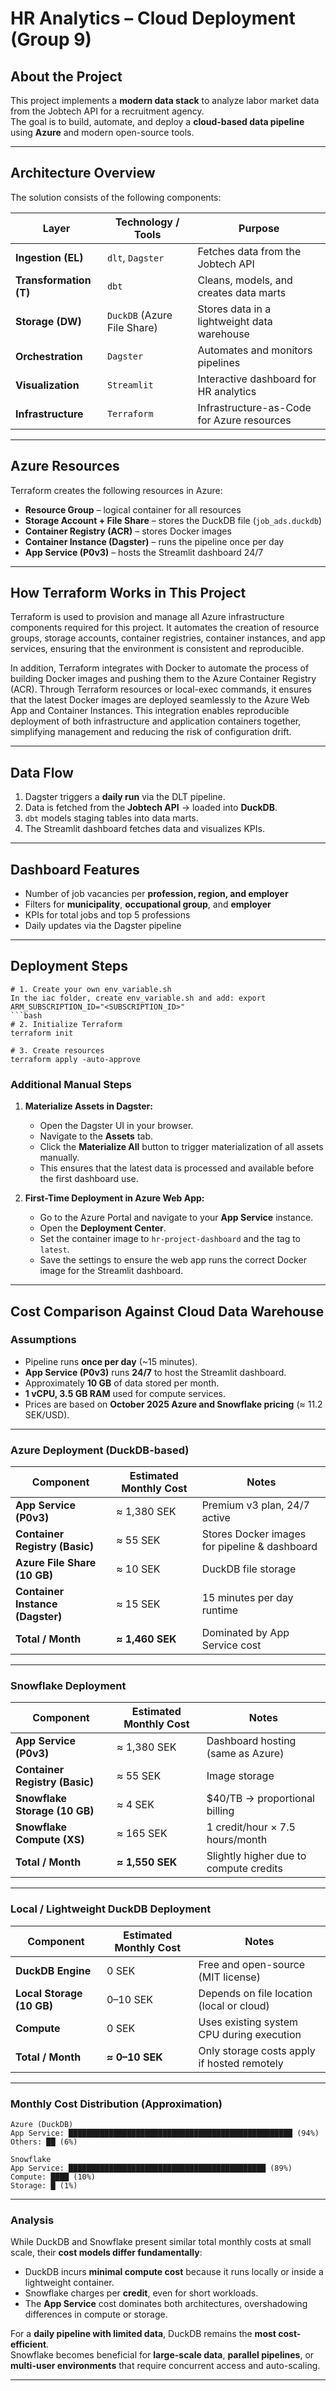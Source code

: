 # HR Analytics – Cloud Deployment (Group 9)

## About the Project
This project implements a **modern data stack** to analyze labor market data from the Jobtech API for a recruitment agency.  
The goal is to build, automate, and deploy a **cloud-based data pipeline** using **Azure** and modern open-source tools.

---

## Architecture Overview
The solution consists of the following components:

| Layer | Technology / Tools | Purpose |
|-------|-------------------|---------|
| **Ingestion (EL)** | `dlt`, `Dagster` | Fetches data from the Jobtech API |
| **Transformation (T)** | `dbt` | Cleans, models, and creates data marts |
| **Storage (DW)** | `DuckDB` (Azure File Share) | Stores data in a lightweight data warehouse |
| **Orchestration** | `Dagster` | Automates and monitors pipelines |
| **Visualization** | `Streamlit` | Interactive dashboard for HR analytics |
| **Infrastructure** | `Terraform` | Infrastructure-as-Code for Azure resources |

---

## Azure Resources
Terraform creates the following resources in Azure:

- **Resource Group** – logical container for all resources  
- **Storage Account + File Share** – stores the DuckDB file (`job_ads.duckdb`)  
- **Container Registry (ACR)** – stores Docker images  
- **Container Instance (Dagster)** – runs the pipeline once per day  
- **App Service (P0v3)** – hosts the Streamlit dashboard 24/7  

---

## How Terraform Works in This Project

Terraform is used to provision and manage all Azure infrastructure components required for this project. It automates the creation of resource groups, storage accounts, container registries, container instances, and app services, ensuring that the environment is consistent and reproducible.

In addition, Terraform integrates with Docker to automate the process of building Docker images and pushing them to the Azure Container Registry (ACR). Through Terraform resources or local-exec commands, it ensures that the latest Docker images are deployed seamlessly to the Azure Web App and Container Instances. This integration enables reproducible deployment of both infrastructure and application containers together, simplifying management and reducing the risk of configuration drift.

---


## Data Flow
1. Dagster triggers a **daily run** via the DLT pipeline.  
2. Data is fetched from the **Jobtech API** → loaded into **DuckDB**.  
3. `dbt` models staging tables into data marts.  
4. The Streamlit dashboard fetches data and visualizes KPIs.  

---

## Dashboard Features
- Number of job vacancies per **profession, region, and employer**  
- Filters for **municipality**, **occupational group**, and **employer**  
- KPIs for total jobs and top 5 professions  
- Daily updates via the Dagster pipeline  

---

## Deployment Steps
```Code
# 1. Create your own env_variable.sh
In the iac folder, create env_variable.sh and add: export ARM_SUBSCRIPTION_ID="<SUBSCRIPTION_ID>"
```bash
# 2. Initialize Terraform
terraform init

# 3. Create resources
terraform apply -auto-approve

```
### Additional Manual Steps

1. **Materialize Assets in Dagster:**

   - Open the Dagster UI in your browser.  
   - Navigate to the **Assets** tab.  
   - Click the **Materialize All** button to trigger materialization of all assets manually.  
   - This ensures that the latest data is processed and available before the first dashboard use.

2. **First-Time Deployment in Azure Web App:**

   - Go to the Azure Portal and navigate to your **App Service** instance.  
   - Open the **Deployment Center**.  
   - Set the container image to `hr-project-dashboard` and the tag to `latest`.  
   - Save the settings to ensure the web app runs the correct Docker image for the Streamlit dashboard.
  

---
## Cost Comparison Against Cloud Data Warehouse

### Assumptions
- Pipeline runs **once per day** (~15 minutes).  
- **App Service (P0v3)** runs **24/7** to host the Streamlit dashboard.  
- Approximately **10 GB** of data stored per month.  
- **1 vCPU, 3.5 GB RAM** used for compute services.  
- Prices are based on **October 2025 Azure and Snowflake pricing** (≈ 11.2 SEK/USD).  

---

### Azure Deployment (DuckDB-based)
| Component | Estimated Monthly Cost | Notes |
|------------|------------------------|-------|
| **App Service (P0v3)** | ≈ 1,380 SEK | Premium v3 plan, 24/7 active |
| **Container Registry (Basic)** | ≈ 55 SEK | Stores Docker images for pipeline & dashboard |
| **Azure File Share (10 GB)** | ≈ 10 SEK | DuckDB file storage |
| **Container Instance (Dagster)** | ≈ 15 SEK | 15 minutes per day runtime |
| **Total / Month** | **≈ 1,460 SEK** | Dominated by App Service cost |

---

### Snowflake Deployment
| Component | Estimated Monthly Cost | Notes |
|------------|------------------------|-------|
| **App Service (P0v3)** | ≈ 1,380 SEK | Dashboard hosting (same as Azure) |
| **Container Registry (Basic)** | ≈ 55 SEK | Image storage |
| **Snowflake Storage (10 GB)** | ≈ 4 SEK | $40/TB → proportional billing |
| **Snowflake Compute (XS)** | ≈ 165 SEK | 1 credit/hour × 7.5 hours/month |
| **Total / Month** | **≈ 1,550 SEK** | Slightly higher due to compute credits |

---

### Local / Lightweight DuckDB Deployment
| Component | Estimated Monthly Cost | Notes |
|------------|------------------------|-------|
| **DuckDB Engine** | 0 SEK | Free and open-source (MIT license) |
| **Local Storage (10 GB)** | 0–10 SEK | Depends on file location (local or cloud) |
| **Compute** | 0 SEK | Uses existing system CPU during execution |
| **Total / Month** | **≈ 0–10 SEK** | Only storage costs apply if hosted remotely |

---

### Monthly Cost Distribution (Approximation)

```
Azure (DuckDB)
App Service: ██████████████████████████████████████████████████ (94%)
Others: ██ (6%)

Snowflake
App Service: ████████████████████████████████████████████ (89%)
Compute: ████ (10%)
Storage: █ (1%)
```

---

### Analysis
While DuckDB and Snowflake present similar total monthly costs at small scale, their **cost models differ fundamentally**:  
- DuckDB incurs **minimal compute cost** because it runs locally or inside a lightweight container.  
- Snowflake charges per **credit**, even for short workloads.  
- The **App Service** cost dominates both architectures, overshadowing differences in compute or storage.  

For a **daily pipeline with limited data**, DuckDB remains the **most cost-efficient**.  
Snowflake becomes beneficial for **large-scale data**, **parallel pipelines**, or **multi-user environments** that require concurrent access and auto-scaling.

---


